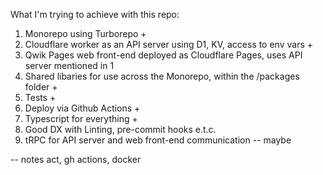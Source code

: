 What I'm trying to achieve with this repo:

1. Monorepo using Turborepo +
2. Cloudflare worker as an API server using D1, KV, access to env vars +
3. Qwik Pages web front-end deployed as Cloudflare Pages, uses API server mentioned in 1
4. Shared libaries for use across the Monorepo, within the /packages folder +
5. Tests +
6. Deploy via Github Actions +
7. Typescript for everything +
8. Good DX with Linting, pre-commit hooks e.t.c.
9. tRPC for API server and web front-end communication -- maybe


-- notes
act, gh actions, docker
